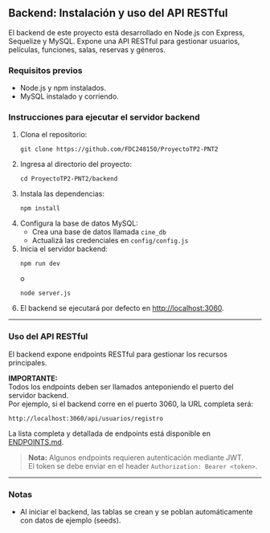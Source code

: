 ## Backend: Instalación y uso del API RESTful

El backend de este proyecto está desarrollado en Node.js con Express, Sequelize y MySQL. Expone una API RESTful para gestionar usuarios, películas, funciones, salas, reservas y géneros.

### Requisitos previos

- Node.js y npm instalados.
- MySQL instalado y corriendo.

### Instrucciones para ejecutar el servidor backend

1. Clona el repositorio:
   ```
   git clone https://github.com/FDC248150/ProyectoTP2-PNT2
   ```
2. Ingresa al directorio del proyecto:
   ```
   cd ProyectoTP2-PNT2/backend
   ```
3. Instala las dependencias:
   ```
   npm install
   ```
4. Configura la base de datos MySQL:
   - Crea una base de datos llamada `cine_db`
   - Actualizá las credenciales en `config/config.js`
5. Inicia el servidor backend:
   ```
   npm run dev
   ```
   o
   ```
   node server.js
   ```
6. El backend se ejecutará por defecto en [http://localhost:3060](http://localhost:3060).

---

### Uso del API RESTful

El backend expone endpoints RESTful para gestionar los recursos principales.

**IMPORTANTE:**  
Todos los endpoints deben ser llamados anteponiendo el puerto del servidor backend.  
Por ejemplo, si el backend corre en el puerto 3060, la URL completa será:

```
http://localhost:3060/api/usuarios/registro
```

La lista completa y detallada de endpoints está disponible en [ENDPOINTS.md](./ENDPOINTS.md).

> **Nota:** Algunos endpoints requieren autenticación mediante JWT.  
> El token se debe enviar en el header `Authorization: Bearer <token>`.

---

### Notas

- Al iniciar el backend, las tablas se crean y se poblan automáticamente con datos de ejemplo (seeds).